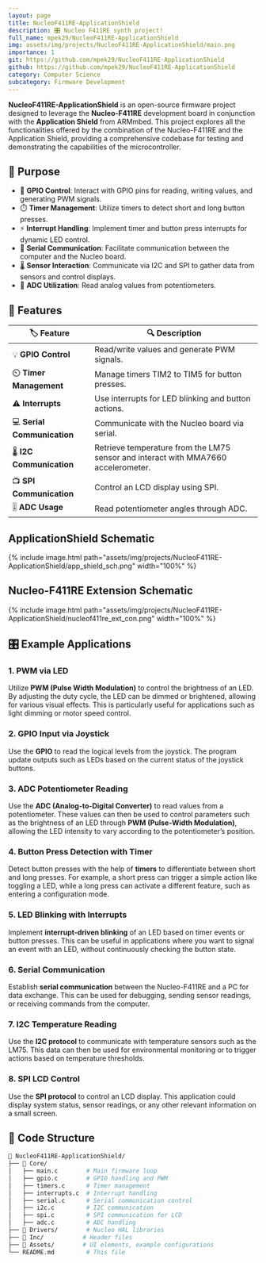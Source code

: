 ```yaml
---
layout: page
title: NucleoF411RE-ApplicationShield
description: 🎛️ Nucleo F411RE synth project!
full_name: mpek29/NucleoF411RE-ApplicationShield
img: assets/img/projects/NucleoF411RE-ApplicationShield/main.png
importance: 1
git: https://github.com/mpek29/NucleoF411RE-ApplicationShield
github: https://github.com/mpek29/NucleoF411RE-ApplicationShield
category: Computer Science
subcategory: Firmware Development
---
```



**NucleoF411RE-ApplicationShield** is an open-source firmware project designed to leverage the **Nucleo-F411RE** development board in conjunction with the **Application Shield** from ARMmbed. This project explores all the functionalities offered by the combination of the Nucleo-F411RE and the Application Shield, providing a comprehensive codebase for testing and demonstrating the capabilities of the microcontroller.

## 🎯 Purpose

- 🔌 **GPIO Control**: Interact with GPIO pins for reading, writing values, and generating PWM signals.
- ⏱️ **Timer Management**: Utilize timers to detect short and long button presses.
- ⚡ **Interrupt Handling**: Implement timer and button press interrupts for dynamic LED control.
- 💬 **Serial Communication**: Facilitate communication between the computer and the Nucleo board.
- 🌡️ **Sensor Interaction**: Communicate via I2C and SPI to gather data from sensors and control displays.
- 🔄 **ADC Utilization**: Read analog values from potentiometers.

## 📝 Features

| 🏷️ Feature                | 🔍 Description                                 |
|--------------------------|-----------------------------------------------|
| 💡 **GPIO Control**       | Read/write values and generate PWM signals.   |
| ⏲️ **Timer Management**    | Manage timers TIM2 to TIM5 for button presses. |
| ⚠️ **Interrupts**         | Use interrupts for LED blinking and button actions. |
| 💻 **Serial Communication** | Communicate with the Nucleo board via serial. |
| 🌡️ **I2C Communication**  | Retrieve temperature from the LM75 sensor and interact with MMA7660 accelerometer. |
| 📺 **SPI Communication**   | Control an LCD display using SPI.             |
| 🎚️ **ADC Usage**         | Read potentiometer angles through ADC.        |

## ApplicationShield Schematic

{% include image.html path="assets/img/projects/NucleoF411RE-ApplicationShield/app_shield_sch.png" width="100%" %}

## Nucleo-F411RE Extension Schematic

{% include image.html path="assets/img/projects/NucleoF411RE-ApplicationShield/nucleof411re_ext_con.png" width="100%" %}

## 🎛️ Example Applications


### 1. **PWM via LED**


Utilize **PWM (Pulse Width Modulation)** to control the brightness of an LED. By adjusting the duty cycle, the LED can be dimmed or brightened, allowing for various visual effects. This is particularly useful for applications such as light dimming or motor speed control.

### 2. **GPIO Input via Joystick**


Use the **GPIO** to read the logical levels from the joystick. The program update outputs such as LEDs based on the current status of the joystick buttons.

### 3. **ADC Potentiometer Reading**  


Use the **ADC (Analog-to-Digital Converter)** to read values from a potentiometer. These values can then be used to control parameters such as the brightness of an LED through **PWM (Pulse-Width Modulation)**, allowing the LED intensity to vary according to the potentiometer’s position.

### 4. **Button Press Detection with Timer**


Detect button presses with the help of **timers** to differentiate between short and long presses. For example, a short press can trigger a simple action like toggling a LED, while a long press can activate a different feature, such as entering a configuration mode.

### 5. **LED Blinking with Interrupts**


Implement **interrupt-driven blinking** of an LED based on timer events or button presses. This can be useful in applications where you want to signal an event with an LED, without continuously checking the button state.

### 6. **Serial Communication**


Establish **serial communication** between the Nucleo-F411RE and a PC for data exchange. This can be used for debugging, sending sensor readings, or receiving commands from the computer.

### 7. **I2C Temperature Reading**


Use the **I2C protocol** to communicate with temperature sensors such as the LM75. This data can then be used for environmental monitoring or to trigger actions based on temperature thresholds.

### 8. **SPI LCD Control**


Use the **SPI protocol** to control an LCD display. This application could display system status, sensor readings, or any other relevant information on a small screen.

## 📜 Code Structure

```bash
📁 NucleoF411RE-ApplicationShield/
├── 📂 Core/
│   ├── main.c        # Main firmware loop
│   ├── gpio.c        # GPIO handling and PWM
│   ├── timers.c      # Timer management
│   ├── interrupts.c  # Interrupt handling
│   ├── serial.c      # Serial communication control
│   ├── i2c.c         # I2C communication
│   ├── spi.c         # SPI communication for LCD
│   ├── adc.c         # ADC handling
├── 📂 Drivers/        # Nucleo HAL libraries
├── 📂 Inc/           # Header files
├── 📂 Assets/        # UI elements, example configurations
└── README.md         # This file
```

